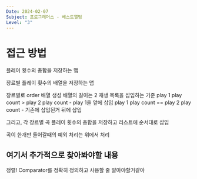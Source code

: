 ```yaml
---
Date: 2024-02-07
Subject: 프로그래머스 - 베스트앨범
Level: "3"
---
```

# 접근 방법
플레이 횟수의 총합을 저장하는 맵

장르별 플레이 횟수의 배열을 저장하는 맵

 장르별로 order 배열 생성 배열의 길이는 2
	 재생 목록을 삽입하는 기준
	 play 1 play count > play 2 play count
		- play 1을 앞에 삽입
     play 1 play count == play 2 play count
        - 기존에 삽입된거 뒤에 삽입
        
그리고, 각 장르별 곡 플레이 횟수의 총합을 저장하고 리스트에 순서대로 삽입

곡이 한개만 들어갈때의 예외 처리는 위에서 처리

## 여기서 추가적으로 찾아봐야할 내용
 정렬!
 Comparator를 정확히 정의하고 사용할 줄 알아야할거같아
 